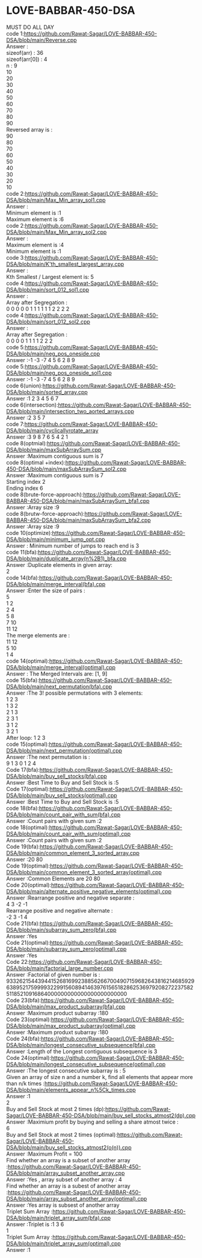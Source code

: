 # LOVE-BABBAR-450-DSA
MUST DO ALL DAY<br>
code 1:https://github.com/Rawat-Sagar/LOVE-BABBAR-450-DSA/blob/main/Reverse.cpp<br>
Answer : <br>
sizeof(arr) : 36 <br>
sizeof(arr[0]) : 4 <br>
n : 9<br>
10 <br>
20 <br>
30 <br>
40 <br>
50 <br>
60 <br>
70 <br>
80 <br>
90 <br>
Reversed array is :<br>
90 <br>
80 <br>
70 <br>
60 <br>
50 <br>
40 <br>
30 <br>
20 <br>
10 <br>
code 2:https://github.com/Rawat-Sagar/LOVE-BABBAR-450-DSA/blob/main/Max_Min_array_sol1.cpp<br>
Answer :<br>
Minimum element is :1<br>
Maximum element is :6<br>
code 2:https://github.com/Rawat-Sagar/LOVE-BABBAR-450-DSA/blob/main/Max_Min_array_sol2.cpp<br>
Answer :<br>
Maximum element is :4<br>
Minimum element is :1<br>
code 3:https://github.com/Rawat-Sagar/LOVE-BABBAR-450-DSA/blob/main/K'th_smallest_largest_array.cpp<br>
Answer :<br>
Kth Smallest / Largest element is: 5<br>
code 4:https://github.com/Rawat-Sagar/LOVE-BABBAR-450-DSA/blob/main/sort_012_sol1.cpp<br>
Answer :<br>
Array after Segregation : <br>
0 0 0 0 0 1 1 1 1 1 1 2 2 2 2 <br>
code 4:https://github.com/Rawat-Sagar/LOVE-BABBAR-450-DSA/blob/main/sort_012_sol2.cpp<br>
Answer :<br>
Array after Segregation :<br>
0 0 0 0 1 1 1 1 2 2 2 <br>
code 5:https://github.com/Rawat-Sagar/LOVE-BABBAR-450-DSA/blob/main/neg_pos_oneside.cpp<br>
Answer :-1 -3 -7 4 5 6 2 8 9 <br>
code 5:https://github.com/Rawat-Sagar/LOVE-BABBAR-450-DSA/blob/main/neg_pos_oneside_sol1.cpp<br>
Answer :-1 -3 -7 4 5 6 2 8 9 <br>
code 6(union):https://github.com/Rawat-Sagar/LOVE-BABBAR-450-DSA/blob/main/sorted_array.cpp<br>
Answer :1 2 3 4 5 6 7 <br>
code 6(intersection):https://github.com/Rawat-Sagar/LOVE-BABBAR-450-DSA/blob/main/intersection_two_aorted_arrays.cpp<br>
Answer :2 3 5 7 <br>
code 7:https://github.com/Rawat-Sagar/LOVE-BABBAR-450-DSA/blob/main/cyclicallyrotate_array<br>
Answer :3 9 8 7 6 5 4 2 1 <br>
code 8(optmial):https://github.com/Rawat-Sagar/LOVE-BABBAR-450-DSA/blob/main/maxSubArraySum.cpp<br>
Answer :Maximum contiguous sum is 7<br>
code 8(optimal +index):https://github.com/Rawat-Sagar/LOVE-BABBAR-450-DSA/blob/main/maxSubArraySum_sol2.cpp<br>
Answer :Maximum contiguous sum is 7 <br>
Starting index 2 <br>
Ending index 6 <br>
code 8(brute-force-approach):https://github.com/Rawat-Sagar/LOVE-BABBAR-450-DSA/blob/main/maxSubArraySum_bfa1.cpp<br>
Answer :Array size :9<br>
code 8(brutw-force-approach):https://github.com/Rawat-Sagar/LOVE-BABBAR-450-DSA/blob/main/maxSubArraySum_bfa2.cpp<br>
Answer :Array size :9<br>
code 10(optimize):https://github.com/Rawat-Sagar/LOVE-BABBAR-450-DSA/blob/main/minimum_jump_opt.cpp<br>
Answer : Minimum number of jumps to reach end is 3<br>
code 11(bfa):https://github.com/Rawat-Sagar/LOVE-BABBAR-450-DSA/blob/main/duplicate_array(n%2B1)_bfa.cpp<br>
Answer :Duplicate elements in given array: <br>
2 <br>
code 14(bfa):https://github.com/Rawat-Sagar/LOVE-BABBAR-450-DSA/blob/main/merge_interval(bfa).cpp<br>
Answer :Enter the size of pairs :<br>
5<br>
1 2<br>
2 4<br>
5 8<br>
7 10<br>
11 12<br>
The merge elements are :<br>
11 12<br>
5 10<br>
1 4<br>
code 14(optimal):https://github.com/Rawat-Sagar/LOVE-BABBAR-450-DSA/blob/main/merge_interval(optimal).cpp<br>
Answer : The Merged Intervals are: [1, 9]<br>
code 15(bfa):https://github.com/Rawat-Sagar/LOVE-BABBAR-450-DSA/blob/main/next_permutation(bfa).cpp<br>
Answer :The 3! possible permutations with 3 elements:<br>
1 2 3<br>
1 3 2<br>
2 1 3<br>
2 3 1<br>
3 1 2<br>
3 2 1<br>
After loop: 1 2 3<br>
code 15(optimal):https://github.com/Rawat-Sagar/LOVE-BABBAR-450-DSA/blob/main/next_permutation(optimal).cpp<br>
Answer :The next permutation is :<br>
9 1 3 0 1 2 4 <br>
Code 17(bfa):https://github.com/Rawat-Sagar/LOVE-BABBAR-450-DSA/blob/main/buy_sell_stocks(bfa).cpp<br>
Answer :Best Time to Buy and Sell Stock is :5<br>
Code 17(optimal):https://github.com/Rawat-Sagar/LOVE-BABBAR-450-DSA/blob/main/buy_sell_stocks(optimal).cpp<br>
Answer :Best Time to Buy and Sell Stock is :5<br>
code 18(bfa):https://github.com/Rawat-Sagar/LOVE-BABBAR-450-DSA/blob/main/count_pair_with_sum(bfa).cpp<br>
Answer :Count pairs with given sum  :2<br>
code 18(optimal):https://github.com/Rawat-Sagar/LOVE-BABBAR-450-DSA/blob/main/count_pair_with_sum(optimal).cpp<br>
Answer :Count pairs with given sum  :2<br>
Code 19(bfa):https://github.com/Rawat-Sagar/LOVE-BABBAR-450-DSA/blob/main/common_element_3_sorted_array.cpp<br>
Answer :20 80 <br>
Code 19(optimal):https://github.com/Rawat-Sagar/LOVE-BABBAR-450-DSA/blob/main/common_element_3_sorted_array(optimal).cpp<br>
Answer :Common Elements are 20 80 <br>
Code 20(optimal):https://github.com/Rawat-Sagar/LOVE-BABBAR-450-DSA/blob/main/alternate_positive_negative_elements(optimal).cpp<br>
Answer :Rearrange positive and negative separate :<br>
4 3 -2 -1 <br>
Rearrange positive and negative alternate :<br>
-2 3 -1 4 <br>
Code 21(bfa):https://github.com/Rawat-Sagar/LOVE-BABBAR-450-DSA/blob/main/subarray_sum_zero(bfa).cpp<br>
Answer :Yes<br>
Code 21(optimal):https://github.com/Rawat-Sagar/LOVE-BABBAR-450-DSA/blob/main/subarray_sum_zero(optimal).cpp<br>
Answer :Yes<br>
Code 22:https://github.com/Rawat-Sagar/LOVE-BABBAR-450-DSA/blob/main/factorial_large_number.cpp<br>
Answer :Factorial of given number is : <br>
93326215443944152681699238856266700490715968264381621468592963895217599993229915608941463976156518286253697920827223758251185210916864000000000000000000000000<br>
Code 23(bfa):https://github.com/Rawat-Sagar/LOVE-BABBAR-450-DSA/blob/main/max_product_subarray(bfa).cpp<br>
Answer :Maximum product subarray :180<br>
Code 23(optimal):https://github.com/Rawat-Sagar/LOVE-BABBAR-450-DSA/blob/main/max_product_subarray(optimal).cpp<br>
Answer :Maximum produxt subarray :180<br>
Code 24(bfa):https://github.com/Rawat-Sagar/LOVE-BABBAR-450-DSA/blob/main/longest_consecutive_subsequence(bfa).cpp<br>
Answer :Length of the Longest contiguous subsequence is 3<br>
Code 24(optimal):https://github.com/Rawat-Sagar/LOVE-BABBAR-450-DSA/blob/main/longest_consecutive_subsequence(optimal).cpp<br>
Answer :The longest consecutive subarray is : 5<br>
Given an array of size n and a number k, find all elements that appear more than n/k times :https://github.com/Rawat-Sagar/LOVE-BABBAR-450-DSA/blob/main/elements_appear_n%5Ck_times.cpp<br>
Answer :1<br>
2<br>
Buy and Sell Stock at most 2 times (dp):https://github.com/Rawat-Sagar/LOVE-BABBAR-450-DSA/blob/main/buy_sell_stocks_atmost2(dp).cpp<br>
Answer :Maximium profit by buying and selling a share atmost twice :<br>
6<br>
Buy and Sell Stock at most 2 times (optimal):https://github.com/Rawat-Sagar/LOVE-BABBAR-450-DSA/blob/main/buy_sell_stocks_atmost2(o(n)).cpp<br>
Answer :Maximum Profit = 100<br>
Find whether an array is a subset of another array :https://github.com/Rawat-Sagar/LOVE-BABBAR-450-DSA/blob/main/array_subset_another_array.cpp<br>
Answer :Yes , array subset of another array : 4<br>
Find whether an array is a subest of another array :https://github.com/Rawat-Sagar/LOVE-BABBAR-450-DSA/blob/main/array_subset_another_array(optimal).cpp<br>
Answer :Yes array is subsest of another array<br>
Triplet Sum Array :https://github.com/Rawat-Sagar/LOVE-BABBAR-450-DSA/blob/main/triplet_array_sum(bfa).cpp<br>
Answer :Triplet is :1 3 6<br>
1<br>
Triplet Sum Array :https://github.com/Rawat-Sagar/LOVE-BABBAR-450-DSA/blob/main/triplet_array_sum(optimal).cpp<br>
Answer :1<br>
